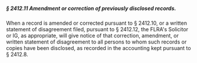 ##### § 2412.11 Amendment or correction of previously disclosed records. #####

When a record is amended or corrected pursuant to § 2412.10, or a written statement of disagreement filed, pursuant to § 2412.12, the FLRA's Solicitor or IG, as appropriate, will give notice of that correction, amendment, or written statement of disagreement to all persons to whom such records or copies have been disclosed, as recorded in the accounting kept pursuant to § 2412.8.